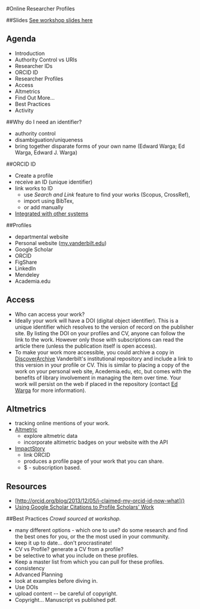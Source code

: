 #Online Researcher Profiles

##Slides
[See workshop slides here](https://github.com/EdWarga/workshops/blob/master/OnlineProfiles/ProfileWkShp_2015-02-06.pptx)

## Agenda
* Introduction
* Authority Control vs URIs
* Researcher IDs
* ORCID ID
* Researcher Profiles
* Access
* Altmetrics
* Find Out More...
* Best Practices
* Activity


##Why do I need an identifier?
* authority control
* disambiguation/uniqueness
* bring together disparate forms of your own name (Edward Warga; Ed Warga, Edward J. Warga)

##ORCID ID
* Create a profile
* receive an ID (unique identifier)
* link works to ID
  * use *Search and Link* feature to find your works (Scopus, CrossRef),
  * import using BibTex,
  * or add manually
* [Integrated with other systems](http://orcid.org/organizations/integrators/current)

##Profiles
* departmental website
* Personal website ([my.vanderbilt.edu](https://my.vanderbilt.edu/))
* Google Scholar
* ORCID
* FigShare
* LinkedIn
* Mendeley
* Academia.edu

## Access
* Who can access your work?
* Ideally your work will have a DOI (digital object identifier). This is a unique identifier which resolves to the version of record on the publisher site. By listing the DOI on your profiles and CV, anyone can follow the link to the work. However only those with subscriptions can read the article there (unless the publication itself is open access). 
* To make your work more accessible, you could archive a copy in [DiscoverArchive](discoverarchive.vanderbilt.edu) Vanderbilt's institutional repository and include a link to this version in your profile or CV. This is similar to placing a copy of the work on your personal web site, Acedemia.edu, etc, but comes with the benefits of library involvement in managing the item over time. Your work will persist on the web if placed in the repository (contact [Ed Warga](mailto:ed.warga@vanderbilt.edu) for more information).

## Altmetrics
* tracking online mentions of your work. 
* [Altmetric](http://www.altmetric.com/)
  * explore altmetric data
  * incorporate altimetric badges on your website with the API
* [ImpactStory](https://impactstory.org/)
  * link ORCID
  * produces a profile page of your work that you can share. 
  * $ - subscription based.

## Resources
* [http://orcid.org/blog/2013/12/05/i-claimed-my-orcid-id-now-what]()
* [Using Google Scholar Citations to Profile Scholars' Work](http://www.istl.org/14-fall/app.html)

##Best Practices
*Crowd sourced at workshop.*

*  many different options - which one to use? do some research and find the best ones for you, or the the most used in your community.
*  keep it up to date... don't procrastinate!
*  CV vs Profile? generate a CV from a profile?
*  be selective to what you include on these profiles.
*  Keep a master list from which you can pull for these profiles.
*  consistency
*  Advanced Planning
*  look at examples before diving in.
*  Use DOIs
*  upload content -- be careful of copyright. 
*  Copyright... Manuscript vs published pdf.